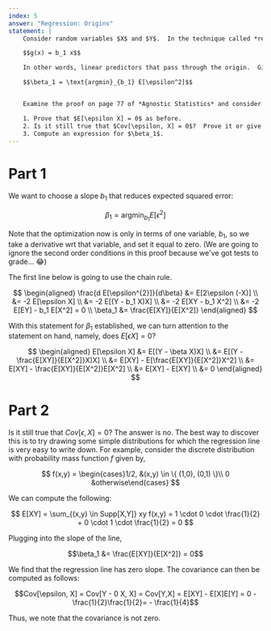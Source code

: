 ```yaml
---
index: 5
answer: "Regression: Origins"
statement: |
    Consider random variables $X$ and $Y$.  In the technique called *regression through the origin*, we are interested in linear predictors of the form,

    $$g(x) = b_1 x$$

    In other words, linear predictors that pass through the origin.  Given such a predictor, define $\epsilon = Y - g(X)$ as always.  We are interested in minimizing mean squared error:

    $$\beta_1 = \text{argmin}_{b_1} E[\epsilon^2]$$


    Examine the proof on page 77 of *Agnostic Statistics* and consider how it would be different for regression through the origin.

    1. Prove that $E[\epsilon X] = 0$ as before.
    2. Is it still true that $Cov[\epsilon, X] = 0$?  Prove it or give a counterexample.
    3. Compute an expression for $\beta_1$.
---
```


# Part 1

We want to choose a slope $b_1$ that reduces expected squared error:

$$\beta_1 = \text{argmin}_{b_1} E[\epsilon^2]$$

Note that the optimization now is only in terms of one variable, $b_1$, so we take a derivative wrt that variable, and set it equal to zero. (We are going to ignore the second order conditions in this proof because we've got tests to grade... 😂)

The first line below is going to use the chain rule. 

$$
\begin{aligned}
  \frac{d E[\epsilon^{2}]}{d\beta} &= E[2\epsilon (-X)] \\ 
    &= -2 E[\epsilon X] \\ 
    &= -2 E[(Y - b_1 X)X] \\ 
    &= -2 E[XY - b_1 X^2] \\ 
    &= -2 E[EY] - b_1 E[X^2] = 0 \\
\beta_1 &= \frac{E[XY]}{E[X^2]}
\end{aligned}
$$

With this statement for $\beta_1$ established, we can turn attention to the statement on hand, namely, does $E[\epsilon X] = 0$? 

$$
\begin{aligned} 
E[\epsilon X] &= E[(Y - \beta X)X] \\  &= E[(Y - \frac{E[XY]}{E[X^2]}X)X] \\   &= E[XY] - E[\frac{E[XY]}{E[X^2]}X^2] \\  &= E[XY] - \frac{E[XY]}{E[X^2]}E[X^2] \\  &= E[XY] - E[XY] \\  &= 0
\end{aligned} 
$$

# Part 2

Is it still true that $Cov[\epsilon, X] = 0$? The answer is no. The best way to discover this is to try drawing some simple distributions for which the regression line is very easy to write down. For example, consider the discrete distribution with probability mass function $f$ given by,

$$
f(x,y) = \begin{cases}1/2, &(x,y) \in \{ (1,0), (0,1) \}\\ 0 &otherwise\end{cases}
$$

We can compute the following: 

$$
E[XY] = \sum_{(x,y) \in Supp[X,Y]} xy f(x,y) = 1 \cdot 0 \cdot \frac{1}{2} +  0 \cdot 1 \cdot \frac{1}{2} = 0
$$

Plugging into the slope of the line,

$$\beta_1 &= \frac{E[XY]}{E[X^2]} = 0$$

We find that the regression line has zero slope. The covariance can then be computed as follows:

$$Cov[\epsilon, X] = Cov[Y - 0 X, X] = Cov[Y,X] = E[XY] - E[X]E[Y] = 0 - \frac{1}{2}\frac{1}{2}= - \frac{1}{4}$$

Thus, we note that the covariance is not zero.
